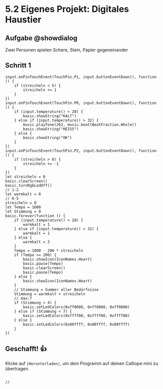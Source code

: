 # 5.2 Eigenes Projekt: Digitales Haustier

## Aufgabe @showdialog
Zwei Personen spielen Schere, Stein, Papier gegeneinander


## Schritt 1



```blocks
input.onPinTouchEvent(TouchPin.P1, input.buttonEventDown(), function () {
    if (streicheln < 5) {
        streicheln += 1
    }
})
input.onPinTouchEvent(TouchPin.P0, input.buttonEventDown(), function () {
    if (input.temperature() < 20) {
        basic.showString("KALT")
    } else if (input.temperature() > 32) {
        music.playTone(262, music.beat(BeatFraction.Whole))
        basic.showString("HEISS")
    } else {
        basic.showString("OK")
    }
})
input.onPinTouchEvent(TouchPin.P2, input.buttonEventDown(), function () {
    if (streicheln > 0) {
        streicheln += -1
    }
})
let streicheln = 0
basic.clearScreen()
basic.turnRgbLedOff()
// 1-2
let warmkalt = 0
// 0-5
streicheln = 0
let Tempo = 1000
let Stimmung = 0
basic.forever(function () {
    if (input.temperature() < 20) {
        warmkalt = 1
    } else if (input.temperature() > 32) {
        warmkalt = 1
    } else {
        warmkalt = 2
    }
    Tempo = 1000 - 200 * streicheln
    if (Tempo >= 200) {
        basic.showIcon(IconNames.Heart)
        basic.pause(Tempo)
        basic.clearScreen()
        basic.pause(Tempo)
    } else {
        basic.showIcon(IconNames.Heart)
    }
    // Stimmung = Summer aller Bedürfnisse
    Stimmung = warmkalt + streicheln
    // max:7
    if (Stimmung < 4) {
        basic.setLedColors(0xff0080, 0xff0080, 0xff0080)
    } else if (Stimmung < 7) {
        basic.setLedColors(0xffff00, 0xffff00, 0xffff00)
    } else {
        basic.setLedColors(0x00ffff, 0x00ffff, 0x00ffff)
    }
})
```



## Geschafft! 👍
Klicke auf ``|Herunterladen|``, um dein Programm auf deinen Calliope mini zu übertragen.


```ghost
```


```template
//
```

